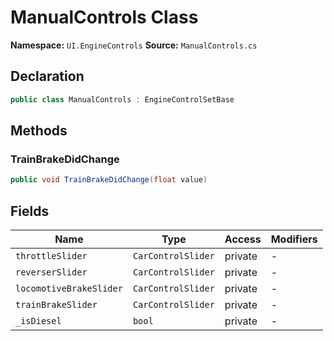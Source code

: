 # ManualControls Class

**Namespace:** `UI.EngineControls`
**Source:** `ManualControls.cs`

## Declaration

```csharp
public class ManualControls : EngineControlSetBase
```

## Methods

### TrainBrakeDidChange

```csharp
public void TrainBrakeDidChange(float value)
```

## Fields

| Name | Type | Access | Modifiers |
|------|------|--------|-----------|
| `throttleSlider` | `CarControlSlider` | private | - |
| `reverserSlider` | `CarControlSlider` | private | - |
| `locomotiveBrakeSlider` | `CarControlSlider` | private | - |
| `trainBrakeSlider` | `CarControlSlider` | private | - |
| `_isDiesel` | `bool` | private | - |

